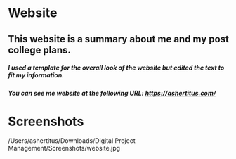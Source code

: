 # Website

## This website is a summary about me and my post college plans. 
##### I used a template for the overall look of the website but edited the text to fit my information.
##### You can see me website at the following URL: https://ashertitus.com/

# Screenshots
/Users/ashertitus/Downloads/Digital Project Management/Screenshots/website.jpg

